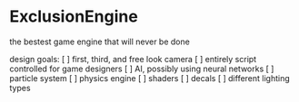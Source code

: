 ExclusionEngine
===============
the bestest game engine that will never be done

design goals:
[ ]	first, third, and free look camera
[ ] entirely script controlled for game designers
[ ] AI, possibly using neural networks
[ ] particle system
[ ] physics engine
[ ] shaders
[ ] decals
[ ] different lighting types
